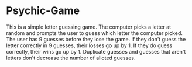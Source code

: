 # Psychic-Game

This is a simple letter guessing game.
The computer picks a letter at random and prompts the user to guess which letter the computer picked.
The user has 9 guesses before they lose the game.
If they don't guess the letter correctly in 9 guesses, their losses go up by 1. If they do guess correctly, their wins go up by 1. 
Duplicate guesses and guesses that aren't letters don't decrease the number of alloted guesses. 
